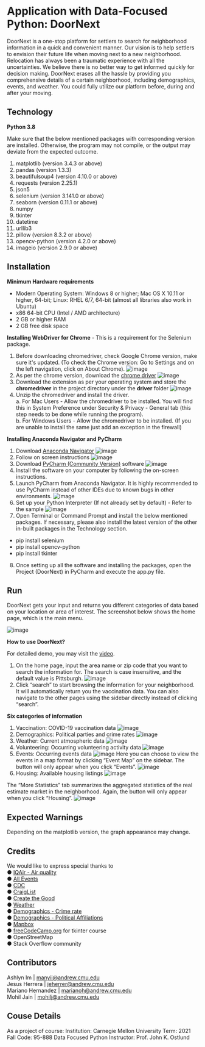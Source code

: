 # Application with Data-Focused Python: DoorNext

DoorNext is a one-stop platform for settlers to search for neighborhood information in a quick and convenient manner. Our vision is to help settlers to envision their future life when moving next to a new neighborhood. Relocation has always been a traumatic experience with all the uncertainties. We believe there is no better way to get informed quickly for decision making. DoorNext erases all the hassle by providing you comprehensive details of a certain neighborhood, including demographics, events, and weather. You could fully utilize our platform before, during and after your moving.

## Technology

**Python 3.8**

Make sure that the below mentioned packages with corresponding version are installed. Otherwise, the program may not compile, or the output may deviate from the expected outcome.
1. matplotlib (version 3.4.3 or above)
2. pandas (version 1.3.3)
3. beautifulsoup4 (version 4.10.0 or above)
4. requests (version 2.25.1)
5. json5
6. selenium (version 3.141.0 or above)
7. seaborn (version 0.11.1 or above)
8. numpy
9. tkinter
10. datetime
11. urllib3
12. pillow (version 8.3.2 or above)
13. opencv-python (version 4.2.0 or above)
14. imageio (version 2.9.0 or above)

## Installation

**Minimum Hardware requirements**

* Modern Operating System: Windows 8 or higher; Mac OS X 10.11 or higher, 64-bit; Linux: RHEL 6/7, 64-bit (almost all libraries also work in Ubuntu) 
* x86 64-bit CPU (Intel / AMD architecture)
* 2 GB or higher RAM
* 2 GB free disk space

**Installing WebDriver for Chrome** - This is a requirement for the Selenium package.
1. Before downloading chromedriver, check Google Chrome version, make sure it's updated. (To check the Chrome version: Go to Settings and on the left navigation, click on About Chrome).
![image](https://user-images.githubusercontent.com/48016878/210124359-c00e14fe-4bae-4db5-b5a2-6a277b80d405.png)
2. As per the chrome version, download the [chrome driver](https://chromedriver.chromium.org/downloads)
![image](https://user-images.githubusercontent.com/48016878/210124456-f678bc2e-6341-419d-a2d6-5229ae0fddbf.png)
3. Download the extension as per your operating system and store the **chromedriver** in the project directory under the **driver** folder
![image](https://user-images.githubusercontent.com/48016878/210124468-ede612bf-bdf3-4763-90fa-9c375a6232c8.png)
4. Unzip the chromedriver and install the driver.\
a. For Mac Users - Allow the chromedriver to be installed. You will find this in System Preference under Security & Privacy - General tab (this step needs to be done while running the program).\
b. For Windows Users - Allow the chromedriver to be installed. (If you are unable to install the same just add an exception in the firewall)

**Installing Anaconda Navigator and PyCharm**

1. Download [Anaconda Navigator](https://www.anaconda.com/products/individual)
![image](https://user-images.githubusercontent.com/48016878/210124499-7f618da5-c177-467e-ab81-46a563030cd6.png)
2. Follow on screen instructions
![image](https://user-images.githubusercontent.com/48016878/210124592-3206ba3e-d61b-446d-8ab5-e1324683a513.png)
3. Download [PyCharm (Community Version)](https://www.jetbrains.com/pycharm/download/#section=mac.) software
![image](https://user-images.githubusercontent.com/48016878/210124604-3400ab61-e14d-4ec3-853c-5ffc1c41ea23.png)
4. Install the software on your computer by following the on-screen instructions.
5. Launch PyCharm from Anaconda Navigator. It is highly recommended to use PyCharm instead of other IDEs due to known bugs in other environments.
![image](https://user-images.githubusercontent.com/48016878/210124611-6fcf7321-bcff-42a5-b61d-89a4b6ec14be.png)
6. Set up your Python Interpreter (If not already set by default) - Refer to the sample
![image](https://user-images.githubusercontent.com/48016878/210124616-c9b74ab5-ecd8-4a85-bd17-216fcb3420c8.png)
7. Open Terminal or Command Prompt and install the below mentioned packages. If necessary, please also install the latest version of the other in-built packages in the Technology section.
* pip install selenium
* pip install opencv-python
* pip install tkinter
8. Once setting up all the software and installing the packages, open the Project (DoorNext) in PyCharm and execute the app.py file.

## Run

DoorNext gets your input and returns you different categories of data based on your location or area of interest. The screenshot below shows the home page, which is the main menu.

![image](https://user-images.githubusercontent.com/48016878/210124641-2568b97b-002b-47f9-915c-19b3037e1095.png)

**How to use DoorNext?**

For detailed demo, you may visit the [video](https://youtu.be/r3tU4bMWe4s).

1. On the home page, input the area name or zip code that you want to search the information for. The search is case insensitive, and the default value is Pittsburgh.
![image](https://user-images.githubusercontent.com/48016878/210124650-4496627e-ad8f-4ef0-911f-c5415f32029e.png)
2. Click “search” to start browsing the information for your neighborhood. It will automatically return you the vaccination data. You can also navigate to the other pages using the sidebar directly instead of clicking “search”.

**Six categories of information**
1. Vaccination: COVID-19 vaccination data
![image](https://user-images.githubusercontent.com/48016878/210124661-3b3527ab-c732-4a74-b392-2d0bac9709e0.png)
2. Demographics: Political parties and crime rates
![image](https://user-images.githubusercontent.com/48016878/210124665-925cfed8-c66c-41f8-8a1f-950956626ba6.png)
3. Weather: Current atmospheric data
![image](https://user-images.githubusercontent.com/48016878/210124670-f197b1cb-5fed-409d-882b-f8b8f03d4f71.png)
4. Volunteering: Occurring volunteering activity data
![image](https://user-images.githubusercontent.com/48016878/210124675-a3f81eb7-5b10-4f89-9e25-285354b47a41.png)
5. Events: Occurring events data
![image](https://user-images.githubusercontent.com/48016878/210124679-bc04b46f-06de-463f-8899-8ef4c028743c.png)
Here you can choose to view the events in a map format by clicking “Event Map” on the sidebar. The button will only appear when you click “Events”.
![image](https://user-images.githubusercontent.com/48016878/210124681-8a2114e7-1db4-42b9-87b1-30b6e999634a.png)
6. Housing: Available housing listings
![image](https://user-images.githubusercontent.com/48016878/210124687-9a4a3111-879d-4bd6-9afb-7a73f6c703f2.png)

The “More Statistics” tab summarizes the aggregated statistics of the real estimate market in the neighborhood. Again, the button will only appear when you click “Housing”.
![image](https://user-images.githubusercontent.com/48016878/210124693-5047b0e9-ab40-4725-85e5-883a22b8d7aa.png)


## Expected Warnings

Depending on the matplotlib version, the graph appearance may change.

## Credits

We would like to express special thanks to\
● [IQAir - Air quality](https://www.iqair.com/us/air-pollution-data-api)\
● [All Events](https://allevents.in)\
● [CDC](https://data.cdc.gov/api/views/8xkx-amqh/rows.csv?accessType=DOWNLOAD)\
● [CraigList](https://pittsburgh.craigslist.org/d/apartments-housing-for-rent/search/apa)\
● [Create the Good](https://createthegood.aarp.org/volunteer-search/)\
● [Weather](https://www.timeanddate.com/weather/usa/pittsburgh)\
● [Demographics - Crime rate](https://en.wikipedia.org/wiki/List_of_United_States_cities_by_crime_rate)\
● [Demographics - Political Affiliations](https://www.pewforum.org/religious-landscape-study/compare/party-affiliation/by/state/)\
● [Mapbox](https://gist.github.com/busybus/b316596556933f7697671fd33f31fe87)\
● [freeCodeCamp.org](https://www.youtube.com/watch?v=YXPyB4XeYLA) for tkinter course\
● OpenStreetMap\
● Stack Overflow community

## Contributors
Ashlyn Im | manyii@andrew.cmu.edu\
Jesus Herrera | jeherrer@andrew.cmu.edu\
Mariano Hernandez | marianoh@andrew.cmu.edu\
Mohil Jain | mohilj@andrew.cmu.edu

## Couse Details

As a project of course:
Institution: Carnegie Mellon University
Term: 2021 Fall
Code: 95-888 Data Focused Python
Instructor: Prof. John K. Ostlund

